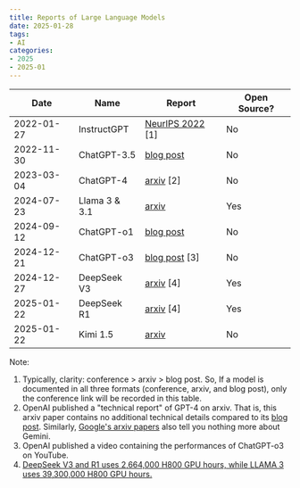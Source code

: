 ```yaml
---
title: Reports of Large Language Models
date: 2025-01-28
tags: 
- AI
categories: 
- 2025
- 2025-01
---
```




| Date       | Name | Report | Open Source? |
| ---------- | ---- | ------ | ---------- |
| 2022-01-27 | InstructGPT | [NeurlPS 2022](https://proceedings.neurips.cc/paper_files/paper/2022/file/b1efde53be364a73914f58805a001731-Paper-Conference.pdf) [1] | No |
| 2022-11-30 | ChatGPT-3.5 | [blog post](https://openai.com/index/chatgpt/) | No |
| 2023-03-04 | ChatGPT-4 | [arxiv](https://arxiv.org/html/2303.08774v6) [2] | No |
| 2024-07-23 | Llama 3 & 3.1 | [arxiv](https://arxiv.org/pdf/2407.21783) | Yes |
| 2024-09-12 | ChatGPT-o1 | [blog post](https://openai.com/index/learning-to-reason-with-llms/) | No |
| 2024-12-21 | ChatGPT-o3 | [blog post](https://www.youtube.com/watch?v=SKBG1sqdyIU) [3] | No |
| 2024-12-27 | DeepSeek V3 | [arxiv](https://arxiv.org/html/2412.19437v1) [4] |  Yes  |
| 2025-01-22 |   DeepSeek R1   | [arxiv](https://arxiv.org/html/2501.12948v1) [4] |  Yes  |
| 2025-01-22 | Kimi 1.5 | [arxiv](https://arxiv.org/html/2501.12599v1) | No |

Note:

1. Typically, clarity: conference > arxiv > blog post. So, If a model is documented in all three formats (conference, arxiv, and blog post), only the conference link will be recorded in this table.
2. OpenAI published a "technical report" of GPT-4 on arxiv. That is, this arxiv paper contains no additional technical details compared to its [blog post](https://openai.com/index/gpt-4-research/). Similarly, [Google's arxiv papers](https://arxiv.org/pdf/2403.05530) also tell you nothing more about Gemini.
3. OpenAI published a video containing the performances of ChatGPT-o3 on YouTube.
4. [DeepSeek V3 and R1 uses 2,664,000 H800 GPU hours, while LLAMA 3 uses 39,300,000 H800 GPU hours.](https://mp.weixin.qq.com/s/xVux1jo1nLpSSrt7JlxfKA) 
